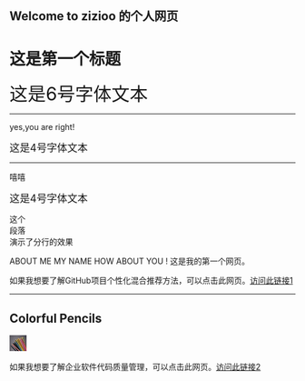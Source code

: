 ## Welcome to zizioo 的个人网页

<h1>这是第一个标题</h1> <font size="6">这是6号字体文本</font>
<hr>
<p>yes,you are right!</p> <font size="4">这是4号字体文本</font>
<hr>
 <p>嘻嘻</p> <font size="4">这是4号字体文本</font>
 <p>这个<br>段落<br>演示了分行的效果</p>
 <!-- 这是一个注释 -->
ABOUT ME
MY NAME 
HOW ABOUT YOU !
这是我的第一个网页。
 <p>
如果我想要了解GitHub项目个性化混合推荐方法，可以点击此网页。<a href="https://github.com/zizio-1111/zizioo.github.io/blob/main/download/pdf/%E4%B8%80%E7%A7%8D%E5%9F%BA%E4%BA%8E%E6%95%B0%E6%8D%AE%E7%9A%84GitHub%E9%A1%B9%E7%9B%AE%E4%B8%AA%E6%80%A7%E5%8C%96%E6%B7%B7%E5%90%88%E6%8E%A8%E8%8D%90%E6%96%B9%E6%B3%95_%E4%BD%95%E9%94%B4%E7%90%A6.pdf">访问此链接1</a> </p> 
 <hr>
<h2>Colorful Pencils</h2>
<img border="0" src="https://raw.githubusercontent.com/zizio-1111/zizioo.github.io/main/pic/color_pencils_glass_hires.jpg" alt="Pulpit rock" width="30" height="28">

 <p>
如果我想要了解企业软件代码质量管理，可以点击此网页。<a href="https://github.com/zizio-1111/zizioo.github.io/blob/main/download/%E6%96%B0%E6%96%87%E6%A1%A3.md">访问此链接2</a> </p> 
